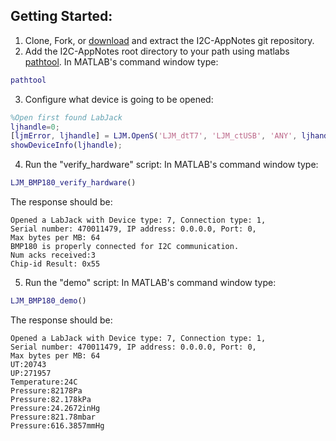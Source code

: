 ## Getting Started:
1. Clone, Fork, or [download](https://github.com/labjack/I2C-AppNotes/archive/master.zip) and extract the I2C-AppNotes git repository.
2. Add the I2C-AppNotes root directory to your path using matlabs [pathtool](http://www.mathworks.com/help/matlab/ref/pathtool.html).  In MATLAB's command window type:
  ```matlab
  pathtool
  ```

3. Configure what device is going to be opened:

  ```matlab
  %Open first found LabJack
  ljhandle=0;
  [ljmError, ljhandle] = LJM.OpenS('LJM_dtT7', 'LJM_ctUSB', 'ANY', ljhandle);
  showDeviceInfo(ljhandle);
  ```

4. Run the "verify_hardware" script:
  In MATLAB's command window type:

  ```matlab
  LJM_BMP180_verify_hardware()
  ```

  The response should be:

  ```
  Opened a LabJack with Device type: 7, Connection type: 1,
  Serial number: 470011479, IP address: 0.0.0.0, Port: 0,
  Max bytes per MB: 64
  BMP180 is properly connected for I2C communication.
  Num acks received:3
  Chip-id Result: 0x55
  ```

5. Run the "demo" script:
  In MATLAB's command window type:
  ```matlab
  LJM_BMP180_demo()
  ```

  The response should be:
  ```
  Opened a LabJack with Device type: 7, Connection type: 1,
  Serial number: 470011479, IP address: 0.0.0.0, Port: 0,
  Max bytes per MB: 64
  UT:20743
  UP:271957
  Temperature:24C
  Pressure:82178Pa
  Pressure:82.178kPa
  Pressure:24.2672inHg
  Pressure:821.78mbar
  Pressure:616.3857mmHg
  ```